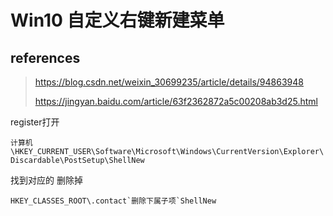 # Win10 自定义右键新建菜单

## references

> https://blog.csdn.net/weixin_30699235/article/details/94863948
>
> https://jingyan.baidu.com/article/63f2362872a5c00208ab3d25.html

register打开

 `计算机\HKEY_CURRENT_USER\Software\Microsoft\Windows\CurrentVersion\Explorer\Discardable\PostSetup\ShellNew`

找到对应的 删除掉

```
HKEY_CLASSES_ROOT\.contact`删除下属子项`ShellNew
```